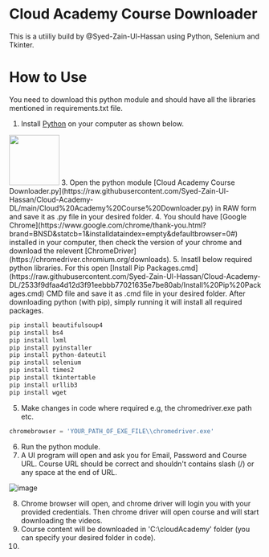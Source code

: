 # Cloud Academy Course Downloader

This is a utiiliy build by @Syed-Zain-Ul-Hassan using Python, Selenium and Tkinter. 

# How to Use
You need to download this python module and should have all the libraries mentioned in requirements.txt file.

1. Install [Python](https://www.python.org/downloads/) on your computer as shown below.
<img src="https://user-images.githubusercontent.com/37849034/112749180-274e0880-8fda-11eb-87be-7ca6d14206a8.png" width="100" height="100">
3. Open the python module [Cloud Academy Course Downloader.py](https://raw.githubusercontent.com/Syed-Zain-Ul-Hassan/Cloud-Academy-DL/main/Cloud%20Academy%20Course%20Downloader.py) in RAW form and save it as .py file in your desired folder.
4. You should have [Google Chrome](https://www.google.com/chrome/thank-you.html?brand=BNSD&statcb=1&installdataindex=empty&defaultbrowser=0#) installed in your computer, then check the version of your chrome and download the relevent [ChromeDriver](https://chromedriver.chromium.org/downloads). 
5. Insatll below required python libraries. For this open [Install Pip Packages.cmd](https://raw.githubusercontent.com/Syed-Zain-Ul-Hassan/Cloud-Academy-DL/2533f9dfaa4d12d3f91eebbb77021635e7be80ab/Install%20Pip%20Packages.cmd) CMD file and save it as .cmd file in your desired folder. After downloading python (with pip), simply running it will install all required packages.

```python
pip install beautifulsoup4
pip install bs4
pip install lxml
pip install pyinstaller
pip install python-dateutil
pip install selenium
pip install times2
pip install tkintertable
pip install urllib3
pip install wget
```
5. Make changes in code where required e.g, the chromedriver.exe path etc.
```python
chromebrowser = 'YOUR_PATH_OF_EXE_FILE\\chromedriver.exe'
```
6. Run the python module.
7. A UI program will open and ask you for Email, Password and Course URL. Course URL should be correct and shouldn't contains slash (/) or any space at the end of URL.

![image](https://user-images.githubusercontent.com/37849034/112725861-223a7c00-8f3c-11eb-953d-2eec61c0a809.png)

8. Chrome browser will open, and chrome driver will login you with your provided credentials. Then chrome driver will open course and will start downloading the videos.
9. Course content will be downloaded in 'C:\\cloudAcademy' folder (you can specify your desired folder in code).
10. 




